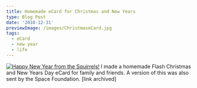 ```yaml
---
title: Homemade eCard for Christmas and New Years
type: Blog Post
date: '2010-12-31'
previewImage: /images/ChristmaseCard.jpg
tags:
  - eCard
  - new year
  - life
---
```

[![Happy New Year from the Squirrels!](/images/christmasSquirrels.jpg)](http://www.christopherstevens.cc/christmas) I made a homemade Flash Christmas and New Years Day eCard for family and friends. A version of this was also sent by the Space Foundation. [link archived]

